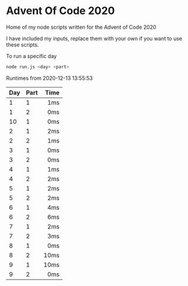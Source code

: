 # Advent Of Code 2020

Home of my node scripts written for the Advent of Code 2020

I have included my inputs, replace them with your own if you want to use these scripts.

To run a specific day
```bash
node run.js <day> <part>
```

Runtimes from 2020-12-13 13:55:53

Day | Part | Time
--- | --- | ---:
1 | 1 | 1ms
1 | 2 | 0ms
10 | 1 | 0ms
2 | 1 | 2ms
2 | 2 | 1ms
3 | 1 | 0ms
3 | 2 | 0ms
4 | 1 | 1ms
4 | 2 | 2ms
5 | 1 | 2ms
5 | 2 | 2ms
6 | 1 | 4ms
6 | 2 | 6ms
7 | 1 | 2ms
7 | 2 | 3ms
8 | 1 | 0ms
8 | 2 | 10ms
9 | 1 | 10ms
9 | 2 | 0ms
